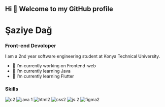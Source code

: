 ## Hi 👋 Welcome to my GitHub profile
# Şaziye Dağ
### Front-end Devoloper

I am a 2nd year software engineering student at Konya Technical University.

- 🔭 I’m currently working on Frontend-web
- 🌱 I’m currently learning Java
- 🌱 I’m currently learning Flutter


### Skills

![c2](https://user-images.githubusercontent.com/96542141/223390980-1b9a5ed2-f9e1-48d6-a02c-e40b97f0f33d.png)
![java 1](https://user-images.githubusercontent.com/96542141/223391034-2692da7d-38dd-4d1d-bd26-26c7f377e72a.png)
![html2](https://user-images.githubusercontent.com/96542141/223391061-aba38881-aa79-4fa5-8ce4-120430197334.png)
![css2](https://user-images.githubusercontent.com/96542141/223390995-07a450e4-e092-41c9-9c42-90dd108ca6fc.png)
![js 2](https://user-images.githubusercontent.com/96542141/223391069-3510cbd2-c9e0-49f6-a3b6-469e9b599376.png)
![figma2](https://user-images.githubusercontent.com/96542141/223391021-eab568bc-38c7-4606-97d5-e7b82376eb1a.png)




